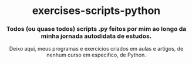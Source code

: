 <div align="center">
  
  # exercises-scripts-python

### Todos (ou quase todos) scripts .py feitos por mim ao longo da minha jornada autodidata de estudos.

  <div align="center">
  Deixo aqui, meus programas e exercicios criados em aulas e artigos, de nenhum curso em especifico, de Python.
  </div>
</div>
